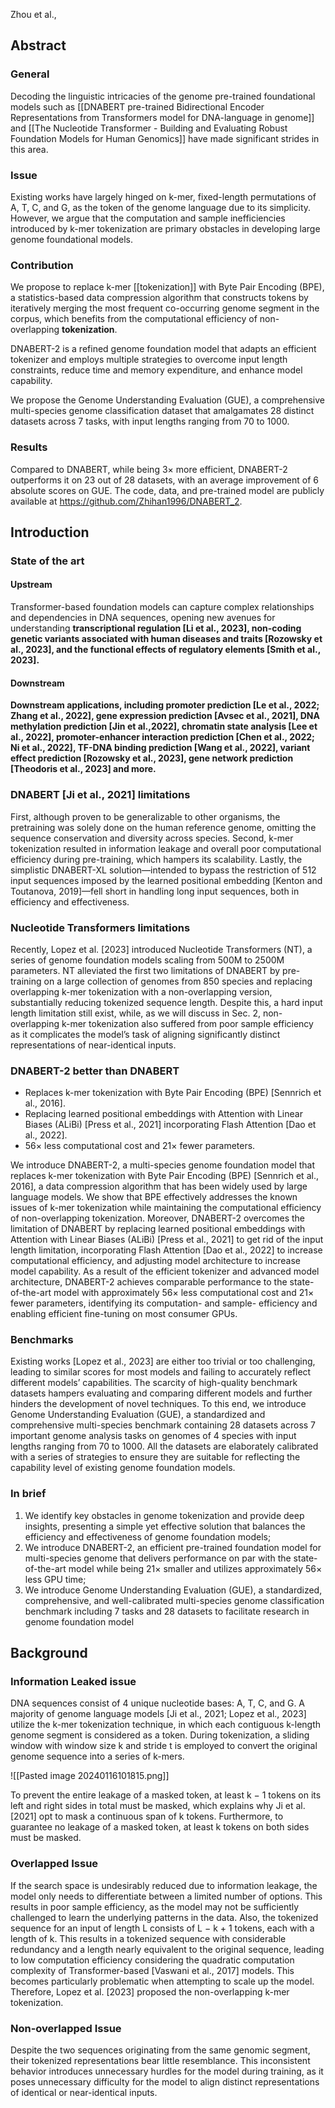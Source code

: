 Zhou et al.,

## Abstract 

### General 
Decoding the linguistic intricacies of the genome pre-trained foundational models such as [[DNABERT pre-trained Bidirectional Encoder Representations from Transformers model for DNA-language in genome]] and [[The Nucleotide Transformer - Building and Evaluating Robust Foundation Models for Human Genomics]] have made significant strides in this area.

### Issue
Existing works have largely hinged on k-mer, fixed-length permutations of A, T, C, and G, as the token of the genome language due to its simplicity. However, we argue that the computation and sample inefficiencies introduced by k-mer tokenization are primary obstacles in developing large genome foundational models.

### Contribution 
We propose to replace k-mer [[tokenization]] with Byte Pair Encoding (BPE), a statistics-based data compression algorithm that constructs tokens by iteratively merging the most frequent co-occurring genome segment in the corpus, which benefits from the computational efficiency of non-overlapping **tokenization**. 

DNABERT-2 is a refined genome foundation model that adapts an efficient tokenizer and employs multiple strategies to overcome input length constraints, reduce time and memory expenditure, and enhance model capability.

We propose the Genome Understanding Evaluation (GUE), a comprehensive multi-species genome classification dataset that amalgamates 28 distinct datasets across 7 tasks, with input lengths ranging from 70 to 1000.

### Results 
Compared to DNABERT, while being 3× more efficient, DNABERT-2 outperforms it on 23 out of 28 datasets, with an average improvement of 6 absolute scores on GUE. The code, data, and pre-trained model are publicly available at https://github.com/Zhihan1996/DNABERT_2.


## Introduction

### State of the art 
#### Upstream 
Transformer-based foundation models can capture complex relationships and dependencies in DNA sequences, opening new avenues for understanding **transcriptional regulation [Li et al., 2023], non-coding genetic variants associated with human diseases and traits [Rozowsky et al., 2023], and the functional effects of regulatory elements [Smith et al., 2023].**

#### Downstream 
**Downstream applications, including promoter prediction [Le et al., 2022; Zhang et al., 2022], gene expression prediction [Avsec et al., 2021], DNA methylation prediction [Jin et al.,2022], chromatin state analysis [Lee et al., 2022], promoter-enhancer interaction prediction [Chen et al., 2022; Ni et al., 2022], TF-DNA binding prediction [Wang et al., 2022], variant effect prediction [Rozowsky et al., 2023], gene network prediction [Theodoris et al., 2023] and more.** 

### DNABERT [Ji et al., 2021] limitations 
First, although proven to be generalizable to other organisms, the pretraining was solely done on the human reference genome, omitting the sequence conservation and diversity across species. Second, k-mer tokenization resulted in information leakage and overall poor computational efficiency during pre-training, which hampers its scalability. Lastly, the simplistic DNABERT-XL solution—intended to bypass the restriction of 512 input sequences imposed by the learned positional embedding [Kenton and Toutanova, 2019]—fell short in handling long input sequences, both in efficiency and effectiveness. 

### Nucleotide Transformers limitations
Recently, Lopez et al. [2023] introduced Nucleotide Transformers (NT), a series of genome foundation models scaling from 500M to 2500M parameters. NT alleviated the first two limitations of DNABERT by pre-training on a large collection of genomes from 850 species and replacing overlapping k-mer tokenization with a non-overlapping version, substantially reducing tokenized sequence length. Despite this, a hard input length limitation still exist, while, as we will discuss in Sec. 2, non-overlapping k-mer tokenization also suffered from poor sample efficiency as it complicates the model’s task of aligning significantly distinct representations of near-identical inputs.

### DNABERT-2 better than DNABERT

- Replaces k-mer tokenization with Byte Pair Encoding (BPE) [Sennrich et al., 2016].
- Replacing learned positional embeddings with Attention with Linear Biases (ALiBi) [Press et al., 2021] incorporating Flash Attention [Dao et al., 2022].
- 56× less computational cost and 21× fewer parameters.

We introduce DNABERT-2, a multi-species genome foundation model that replaces k-mer tokenization with Byte Pair Encoding (BPE) [Sennrich et al., 2016], a data compression algorithm that has been widely used by large language models. We show that BPE effectively addresses the known issues of k-mer tokenization while maintaining the computational efficiency of non-overlapping tokenization. Moreover, DNABERT-2 overcomes the limitation of DNABERT by replacing learned positional embeddings with Attention with Linear Biases (ALiBi) [Press et al., 2021] to get rid of the input length limitation, incorporating Flash Attention [Dao et al., 2022] to increase computational efficiency, and adjusting model architecture to increase model capability. As a result of the efficient tokenizer and advanced model architecture, DNABERT-2 achieves comparable performance to the state-of-the-art model with approximately 56× less computational cost and 21× fewer parameters, identifying its computation- and sample- efficiency and enabling efficient fine-tuning on most consumer GPUs.

### Benchmarks
Existing works [Lopez et al., 2023] are either too trivial or too challenging, leading to similar scores for most models and failing to accurately reflect different models’ capabilities. The scarcity of high-quality benchmark datasets hampers evaluating and comparing different models and further hinders the development of novel techniques. To this end, we introduce Genome Understanding Evaluation (GUE), a standardized and comprehensive multi-species benchmark containing 28 datasets across 7 important genome analysis tasks on genomes of 4 species with input lengths ranging from 70 to 1000. All the datasets are elaborately calibrated with a series of strategies to ensure they are suitable for reflecting the capability level of existing genome foundation models.

### In brief 
1) We identify key obstacles in genome tokenization and provide deep insights, presenting a simple yet effective solution that balances the efficiency and effectiveness of genome foundation models; 
2) We introduce DNABERT-2, an efficient pre-trained foundation model for multi-species genome that delivers performance on par with the state-of-the-art model while being 21× smaller and utilizes approximately 56× less GPU time; 
3) We introduce Genome Understanding Evaluation (GUE), a standardized, comprehensive, and well-calibrated multi-species genome classification benchmark including 7 tasks and 28 datasets to facilitate research in genome foundation model

## Background

### Information Leaked issue
DNA sequences consist of 4 unique nucleotide bases: A, T, C, and G. A majority of genome language models [Ji et al., 2021; Lopez et al., 2023] utilize the k-mer tokenization technique, in which each contiguous k-length genome segment is considered as a token. During tokenization, a sliding window with window size k and stride t is employed to convert the original genome sequence into a series of k-mers.

![[Pasted image 20240116101815.png]]

To prevent the entire leakage of a masked token, at least k − 1 tokens on its left and right sides in total must be masked, which explains why Ji et al. [2021] opt to mask a continuous span of k tokens. Furthermore, to guarantee no leakage of a masked token, at least k tokens on both sides must be masked. 

### Overlapped Issue
If the search space is undesirably reduced due to information leakage, the model only needs to differentiate between a limited number of options. This results in poor sample efficiency, as the model may not be sufficiently challenged to learn the underlying patterns in the data. Also, the tokenized sequence for an input of length L consists of L − k + 1 tokens, each with a length of k. This results in a tokenized sequence with considerable redundancy and a length nearly equivalent to the original sequence, leading to low computation efficiency considering the quadratic computation complexity of Transformer-based [Vaswani et al., 2017] models. This becomes particularly problematic when attempting to scale up the model. Therefore, Lopez et al. [2023] proposed the non-overlapping k-mer tokenization.

### Non-overlapped Issue
Despite the two sequences originating from the same genomic segment, their tokenized representations bear little resemblance. This inconsistent behavior introduces unnecessary hurdles for the model during training, as it poses unnecessary difficulty for the model to align distinct representations of identical or near-identical inputs.